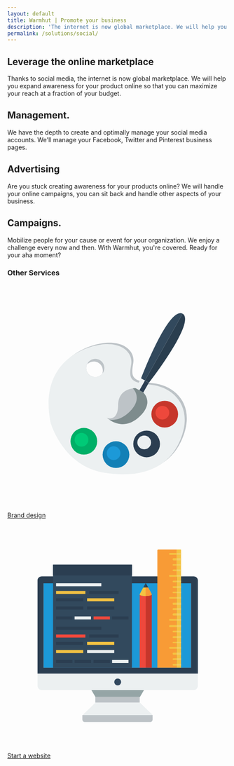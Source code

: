 ```yaml
---
layout: default
title: Warmhut | Promote your business
description: 'The internet is now global marketplace. We will help you expand awareness for your product online so that you can maximize your reach at a fraction '
permalink: /solutions/social/
---
```

<section class = 'division'>
    <div class = 'transparent about weather'>
        <h1>Leverage the online marketplace</h1>
        <div class = 'half'>
            <p>
            Thanks to social media, the internet is now global marketplace.
            We will help you expand awareness for your product online so that you can 
            maximize your reach at a fraction of your budget.
            </p>
        </div>
        <div class = 'flex-panel services'>
            <div class = 'flex-item trio'>
                <h2 class = 'left-text'>Management.</h2>
                <p>We have the depth to create and optimally manage your social media
                accounts. We'll manage your Facebook, Twitter and Pinterest business pages.
                </p>
            </div>
            <div class = 'flex-item trio'>
                <h2 class = 'left-text'>Advertising</h2>
            <p> Are you stuck creating awareness for your products online? We will handle your
            online campaigns, you can sit back and handle other aspects of your business.
            </p>
            </div>
            <div class = 'flex-item trio'>
                <h2 class = 'left-text'>Campaigns.</h2>
                <p> Mobilize people for your cause or event for your organization. We enjoy a challenge every now and then. With Warmhut, you're covered. 
                Ready for your aha moment?</p>
            </div>
        </div>
        <div class = 'center-text' id = 'other'>
            <h3>Other Services</h3>
            <div class = 'expand-me flex-panel'>
            <a href = '/solutions/brand/' class = 'flex-item quad'>
                 <p class = 'center-text'>
            <svg class = 'svg-icon' xmlns="http://www.w3.org/2000/svg" viewBox="0 0 512 512"><style>.a{fill:#94A5A6;}.b{fill:#F4C342;}.c{fill:#F89B36;}</style><radialGradient cx="256" cy="258" r="256" gradientTransform="matrix(1 0 0 -1 0 514)" gradientUnits="userSpaceOnUse"><stop offset="0" stop-color="#04BE9E"/><stop offset="1" stop-color="#00A185"/></radialGradient><circle cx="256" cy="256" r="256" fill="url(#SVGID_1_)"/><path d="M337.5 228.9c-49-4.8-51.1-14.5-45.5-46.2s-29-60.7-91.8-42.1c-62.8 18.6-115.9 72.4-95.2 175.9 0 0 28.3 101.4 125.6 116.6 97.3 15.2 158-19.3 180.1-89C432.8 274.5 386.5 233.7 337.5 228.9zM204 214.4c-11.6 0-21-9.4-21-21 0-5.4 2-10.3 5.3-14 -1 1.6-1.8 3.3-2.4 5.1 3.8-3.6 8.9-5.9 14.6-5.9 11.6 0 21 9.4 21 21 0 2.2-0.3 4.2-0.9 6.2 0.4-0.4 0.8-0.8 1.2-1.2C218.2 210.5 211.6 214.4 204 214.4z" class="a"/><path d="M332.7 232.4c-49-4.8-51.1-14.5-45.5-46.2s-29-60.7-91.8-42.1c-62.8 18.6-115.9 72.4-95.2 175.9 0 0 28.3 101.4 125.6 116.6s158-19.3 180.1-89C427.9 277.9 381.7 237.2 332.7 232.4zM204 214.4c-11.6 0-21-9.4-21-21s9.4-21 21-21c11.6 0 21 9.4 21 21S215.7 214.4 204 214.4z" fill="#ECF0F1"/><circle cx="365.1" cy="300.7" r="31" fill="#C6362B"/><circle cx="359.6" cy="297.2" r="15.9" fill="#EE483C"/><path d="M406.5 67.6l-87.4 155.1 -9-5.1C310.1 217.5 373.7 49.9 406.5 67.6z" fill="#32495D"/><path d="M406.5 67.6l-87.4 155.1 9.2 5.2C328.4 227.8 438.6 86.5 406.5 67.6z" fill="#2A3E4F"/><rect x="302.3" y="220.9" transform="matrix(-0.8711 -0.491 0.491 -0.8711 470.1683 591.4255)" width="20.7" height="26.2" class="b"/><rect x="312" y="223.5" transform="matrix(-0.8711 -0.491 0.491 -0.8711 477.3548 598.3921)" width="10.3" height="26.2" class="c"/><path d="M297.2 240.4c0 0-39.8-1.1-40.2 39.1 -0.4 40.1-26.2 29.6-26.2 29.6s36.2 35.2 76.1-3c34.4-32.9 8.3-55.5 8.3-55.5L297.2 240.4z" class="a"/><path d="M315.3 250.5l-18-10.2c0 0-2.5-0.1-6.3 0.5 2.3 2.2 24.1 24.1-8.5 55.3 -16.8 16.1-32.9 19.1-46 17.3 11.7 8.1 40 21.7 70.5-7.5C341.3 273.2 315.3 250.5 315.3 250.5z" fill="#7E8C8D"/><circle cx="323.1" cy="369.7" r="31" class="c"/><circle cx="317.5" cy="366.2" r="15.9" class="b"/><circle cx="252" cy="394.5" r="31" fill="#1380B6"/><circle cx="246.5" cy="391.1" r="15.9" fill="#1C99D8"/><circle cx="177.5" cy="363.5" r="31" fill="#00AF67"/><circle cx="172" cy="360" r="15.9" fill="#00CA77"/></svg></p>
                <p>Brand design</p>
            </a>
            <a href = '/solutions/web/' class = 'flex-item quad'>
                <p class = 'center-text'>
            <svg class = 'svg-icon' xmlns="http://www.w3.org/2000/svg" viewBox="0 0 512 512"><style>.a{fill:#BDC3C7;}.b{fill:#ECF0F1;}.c{fill:#2B3E51;}.d{fill:#F4C342;}.e{fill:#F89B36;}.f{fill:#F4CC64;}.g{fill:#EE483C;}.h{fill:#32495D;}</style><radialGradient cx="256" cy="258" r="256" gradientTransform="matrix(1 0 0 -1 0 514)" gradientUnits="userSpaceOnUse"><stop offset="0.0051" stop-color="#95A5A6"/><stop offset="1" stop-color="#7F8C8D"/></radialGradient><circle cx="256" cy="256" r="256" fill="url(#SVGID_1_)"/><polygon points="307.5 399 204.5 399 194.5 382 317.5 382 " fill="#95A5A6"/><rect x="204" y="399" width="103" height="13" class="a"/><polygon points="337.5 441 174.5 441 204.5 412 307.5 412 " class="b"/><path d="M174 441v10c0 3.3 2.7 6 6 6h151c3.3 0 6-2.7 6-6v-10H174z" class="a"/><rect x="84" y="135" width="342" height="196" fill="#1C99D8"/><path d="M432 119H80c-5.5 0-10 4-10 9.5V345h372V128.5C442 123 437.5 119 432 119zM426 331H84V135h342V331z" class="c"/><path d="M70 345v27.5c0 5.5 4.5 10.5 10 10.5h352c5.5 0 10-5 10-10.5V345H70z" class="b"/><circle cx="256" cy="364" r="8" fill="#33495F"/><path d="M401.5 57H393v274h10V58.4C403 57.4 402.6 57 401.5 57z" class="d"/><path d="M350.5 57c-1.1 0-2.5 0.6-2.5 1.7v128.9 38.5 1.9V331h45V230.1v-6.1 -36.5V57H350.5z" class="e"/><path d="M377.2 65c-1.1 0-2 0.9-2 2 0 1.1 0.9 2 2.1 2H393v-4H377.2z" class="d"/><rect x="393" y="65" width="10" height="4" class="f"/><path d="M377.3 116c-1.1 0-2.1 0.9-2.1 2s0.9 2 2.1 2H393v-4H377.3z" class="d"/><rect x="393" y="116" width="10" height="4" class="f"/><path d="M377.3 167c-1.1 0-2.1 0.9-2.1 2s0.9 2 2.1 2H393v-4H377.3z" class="d"/><rect x="393" y="167" width="10" height="4" class="f"/><path d="M385.5 77c-1.1 0-2.1 1.4-2.1 2.5 0 1.1 0.9 2.5 2.1 2.5H393v-5H385.5z" class="d"/><rect x="393" y="77" width="10" height="5" class="f"/><path d="M385.5 91c-1.1 0-2.1 0.4-2.1 1.5s0.9 1.5 2.1 1.5H393v-3H385.5z" class="d"/><rect x="393" y="91" width="10" height="3" class="f"/><path d="M385.5 103c-1.1 0-2.1 0.9-2.1 2 0 1.1 0.9 2 2.1 2H393v-4H385.5z" class="d"/><rect x="393" y="103" width="10" height="4" class="f"/><path d="M385.5 129c-1.1 0-2.1 0.9-2.1 2 0 1.1 0.9 2 2.1 2H393v-4H385.5z" class="d"/><rect x="393" y="129" width="10" height="4" class="f"/><path d="M385.5 142c-1.1 0-2.1 0.9-2.1 2s0.9 2 2.1 2H393v-4H385.5z" class="d"/><rect x="393" y="142" width="10" height="4" class="f"/><path d="M385.5 155c-1.1 0-2.1 0.4-2.1 1.5 0 1.1 0.9 1.5 2.1 1.5H393v-3H385.5z" class="d"/><rect x="393" y="155" width="10" height="3" class="f"/><path d="M385.5 180c-1.1 0-2.1 1.4-2.1 2.5s0.9 2.5 2.1 2.5H393v-5H385.5z" class="d"/><rect x="393" y="180" width="10" height="5" class="f"/><path d="M385.5 193c-1.1 0-2.1 0.9-2.1 2 0 1.1 0.9 2 2.1 2H393v-4H385.5z" class="d"/><rect x="393" y="193" width="10" height="4" class="f"/><path d="M385.5 205c-1.1 0-2.1 1.4-2.1 2.5 0 1.1 0.9 2.5 2.1 2.5H393v-5H385.5z" class="d"/><rect x="393" y="205" width="10" height="5" class="f"/><path d="M377.3 218c-1.1 0-2.1 0.9-2.1 2s0.6 2 1.7 2L393 222V218H377.3z" class="d"/><rect x="393" y="218" width="10" height="4" class="f"/><path d="M377.2 232c-1.1 0-2 1.4-2 2.5 0 1.1 0.9 2.5 2.1 2.5H393v-5H377.2z" class="d"/><rect x="393" y="232" width="10" height="5" class="f"/><path d="M377.3 283c-1.1 0-2.1 0.9-2.1 2 0 1.1 0.9 2 2.1 2H393v-4H377.3z" class="d"/><rect x="393" y="283" width="10" height="4" class="f"/><path d="M385.5 245c-1.1 0-2.1 0.9-2.1 2s0.9 2 2.1 2H393v-4H385.5z" class="d"/><rect x="393" y="245" width="10" height="4" class="f"/><path d="M385.5 258c-1.1 0-2.1 0.9-2.1 2s0.9 2 2.1 2H393v-4H385.5z" class="d"/><rect x="393" y="258" width="10" height="4" class="f"/><path d="M385.5 271c-1.1 0-2.1 0.4-2.1 1.5s0.9 1.5 2.1 1.5H393v-3H385.5z" class="d"/><rect x="393" y="271" width="10" height="3" class="f"/><path d="M385.5 296c-1.1 0-2.1 1.4-2.1 2.5 0 1.1 0.9 2.5 2.1 2.5H393v-5H385.5z" class="d"/><rect x="393" y="296" width="10" height="5" class="f"/><path d="M385.5 309c-1.1 0-2.1 0.9-2.1 2s0.9 2 2.1 2H393v-4H385.5z" class="d"/><rect x="393" y="309" width="10" height="4" class="f"/><path d="M385.5 322c-1.1 0-2.1 0.9-2.1 2 0 1.1 0.9 2 2.1 2H393v-4H385.5z" class="d"/><rect x="393" y="322" width="10" height="4" class="f"/><path d="M321 178.7V165h0.5c0 0 0 0 0 0s0 0 0 0H321v-0.2c-10 0-12.3-2.3-13.5-3.2 -0.3-0.2-0.5-0.4-0.5-0.4V331h14V178.7z" class="g"/><path d="M334.3 161.7C333.2 162.7 330 164 321 164v1 13.7V331h14V161.2C335 161.2 334.6 161.5 334.3 161.7z" fill="#C6362B"/><polygon points="321.5 165 321.5 165 321.5 165 " fill="#EC7C2D"/><rect x="106" y="92" width="183" height="239" class="h"/><rect x="106" y="92" width="183" height="25" class="c"/><rect x="113" y="135" width="105" height="7" class="b"/><rect x="113" y="153" width="68" height="7" class="d"/><rect x="185" y="170" width="63" height="7" class="d"/><rect x="156" y="212" width="38" height="7" class="b"/><rect x="200" y="212" width="38" height="7" class="g"/><rect x="113" y="254" width="68" height="7" class="g"/><rect x="185" y="271" width="63" height="7" class="d"/><rect x="113" y="290" width="63" height="7" class="d"/><rect x="185" y="290" width="63" height="7" class="b"/><rect x="190" y="153" width="68" height="7" class="c"/><rect x="113" y="170" width="63" height="7" class="c"/><rect x="113" y="189" width="63" height="7" class="c"/><rect x="185" y="189" width="63" height="7" class="c"/><rect x="113" y="212" width="38" height="7" class="c"/><rect x="243" y="212" width="38" height="7" class="c"/><rect x="113" y="236" width="105" height="7" class="c"/><rect x="190" y="254" width="68" height="7" class="c"/><rect x="113" y="271" width="63" height="7" class="c"/><rect x="113" y="313" width="38" height="7" class="c"/><rect x="156" y="313" width="38" height="7" class="c"/><rect x="200" y="313" width="38" height="7" class="c"/><rect x="243" y="313" width="38" height="7" class="b"/><path d="M321.4 135.6c-0.1-0.2-0.6-0.1-0.6-0.1 -0.2 0-0.3 0-0.4 0 0 0 0 0 0 0.1L315.2 145h5.6 6L321.4 135.6z" class="h"/><path d="M320.5 135.5C320.4 135.4 320.1 135.5 320.5 135.5L320.5 135.5z" class="h"/><path d="M326.8 145l-5.4-9.4c-0.1-0.2-0.6-0.1-0.6-0.1V145H326.8z" fill="#2A3E4F"/><path d="M334.8 160L326.8 145h-6 -5.6l-8 15c-0.2 0.4-0.3 1-0.2 1.4 1.2 0.9 3.3 3.3 13.7 3.3 0 0 0.2 0 0.2 0 8.9 0 12.6-2.2 13.7-3.2C334.9 161.2 335 160.4 334.8 160z" class="d"/><path d="M320.8 164.8c0 0 0.2 0 0.2 0 8.9 0 12.6-2.2 13.7-3.2 0.1-0.4 0.2-1.3 0-1.6L326.8 145h-6V164.8z" class="e"/></svg></p>
                <p>Start a website</p>
            </a>
            </div>
        </div>
    </div>
</section>